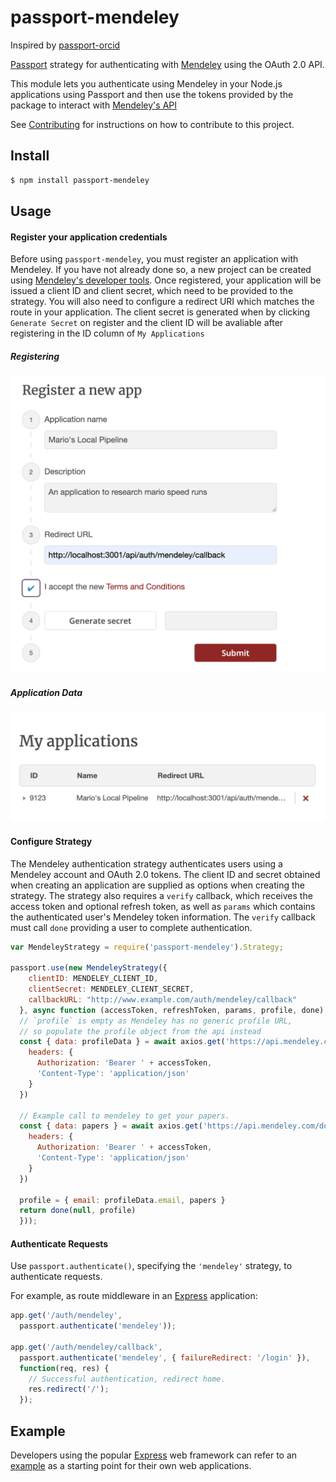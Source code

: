 # passport-mendeley

Inspired by [passport-orcid](https://github.com/hubgit/passport-orcid)

[Passport](http://passportjs.org/) strategy for authenticating with [Mendeley](https://www.mendeley.com/) using the OAuth 2.0 API.

This module lets you authenticate using Mendeley in your Node.js applications using Passport and then use the tokens provided by the package to interact with [Mendeley's API](https://dev.mendeley.com/code/core_quick_start_guides.html)

See [Contributing](./CONTIBUTING.md) for instructions on how to contribute to this project.

## Install

```bash
$ npm install passport-mendeley
```

## Usage

#### Register your application credentials

Before using `passport-mendeley`, you must register an application with Mendeley. If you have not already done so, a new project can be created using [Mendeley's developer tools](https://dev.mendeley.com/myapps.html). Once registered, your application will be issued a client ID and client secret, which need to be provided to the strategy. You will also need to configure a redirect URI which matches the route in your application. The client secret is generated when by clicking  `Generate Secret` on register and the client ID will be avaliable after registering in the ID column of `My Applications`


##### Registering 
![registering](./assets/registering.png)

##### Application Data 
![my-application](./assets/my-applications.png)


#### Configure Strategy

The Mendeley authentication strategy authenticates users using a Mendeley account and OAuth 2.0 tokens.  The client ID and secret obtained when creating an application are supplied as options when creating the strategy.  The strategy also requires a `verify` callback, which receives the access token and optional refresh token, as well as `params` which contains the authenticated user's Mendeley token information. The `verify` callback must call `done` providing a user to complete authentication.

```javascript
var MendeleyStrategy = require('passport-mendeley').Strategy;

passport.use(new MendeleyStrategy({
    clientID: MENDELEY_CLIENT_ID,
    clientSecret: MENDELEY_CLIENT_SECRET,
    callbackURL: "http://www.example.com/auth/mendeley/callback"
  }, async function (accessToken, refreshToken, params, profile, done) {
  // `profile` is empty as Mendeley has no generic profile URL,
  // so populate the profile object from the api instead
  const { data: profileData } = await axios.get('https://api.mendeley.com/profiles/me', {
    headers: {
      Authorization: 'Bearer ' + accessToken,
      'Content-Type': 'application/json'
    }
  })

  // Example call to mendeley to get your papers.
  const { data: papers } = await axios.get('https://api.mendeley.com/documents', {
    headers: {
      Authorization: 'Bearer ' + accessToken,
      'Content-Type': 'application/json'
    }
  })

  profile = { email: profileData.email, papers }
  return done(null, profile)
  }));
```

#### Authenticate Requests

Use `passport.authenticate()`, specifying the `'mendeley'` strategy, to authenticate requests.

For example, as route middleware in an [Express](http://expressjs.com/) application:

```javascript
app.get('/auth/mendeley',
  passport.authenticate('mendeley'));

app.get('/auth/mendeley/callback',
  passport.authenticate('mendeley', { failureRedirect: '/login' }),
  function(req, res) {
    // Successful authentication, redirect home.
    res.redirect('/');
  });
  ```

## Example

Developers using the popular [Express](http://expressjs.com/) web framework can refer to an [example](../example/index.js) as a starting point for their own web applications.
